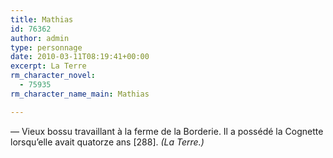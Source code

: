 ```yaml
---
title: Mathias
id: 76362
author: admin
type: personnage
date: 2010-03-11T08:19:41+00:00
excerpt: La Terre
rm_character_novel:
  - 75935
rm_character_name_main: Mathias

---
```

— Vieux bossu travaillant à la ferme de la Borderie. Il a possédé la Cognette lorsqu’elle avait quatorze ans [288]. _(La Terre.)_